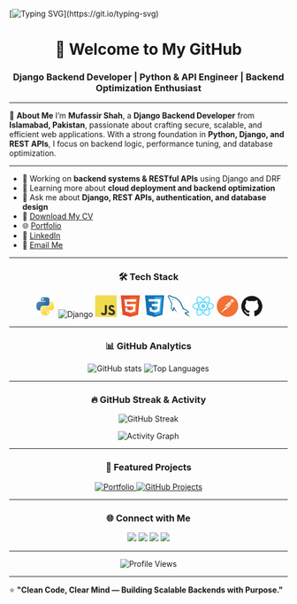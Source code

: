 <!-- Typing Animation -->

<!-- Typing Animation -->

[![Typing SVG](https://readme-typing-svg.herokuapp.com?font=Fira+Code\&size=22\&duration=3000\&pause=1000\&color=00BFFF\&center=true\&vCenter=true\&width=750\&lines=Hi+%F0%9F%91%8B%2C+I'm+Mufassir+Shah;Django+Backend+Developer;Python+%26+API+Engineer;Building+Scalable+Web+Applications;Passionate+About+Clean+and+Efficient+Code!)](https://git.io/typing-svg)

<h1 align="center">🚀 Welcome to My GitHub</h1>
<h3 align="center">Django Backend Developer | Python & API Engineer | Backend Optimization Enthusiast</h3>

---  

💼 **About Me**
I’m **Mufassir Shah**, a **Django Backend Developer** from **Islamabad, Pakistan**, passionate about crafting secure, scalable, and efficient web applications.
With a strong foundation in **Python, Django, and REST APIs**, I focus on backend logic, performance tuning, and database optimization.

---

* 🔭 Working on **backend systems & RESTful APIs** using Django and DRF
* 🌱 Learning more about **cloud deployment and backend optimization**
* 💬 Ask me about **Django, REST APIs, authentication, and database design**
* 📄 [Download My CV](https://github.com/SyedMufassirShah/SyedMufassirShah/blob/main/MufassirShah_CV.pdf)
* 🌐 [Portfolio](https://mufassirshah.pythonanywhere.com)
* 💼 [LinkedIn](https://www.linkedin.com/in/mufassir-shah-a39ab1250)
* 📧 [Email Me](mailto:mufassirshah3@gmail.com)

---

<h3 align="center">🛠 Tech Stack</h3>
<p align="center">
  <img src="https://raw.githubusercontent.com/devicons/devicon/master/icons/python/python-original.svg" width="40" height="40" alt="Python"/>
  <img src="https://cdn.worldvectorlogo.com/logos/django.svg" width="40" height="40" alt="Django"/>
  <img src="https://raw.githubusercontent.com/devicons/devicon/master/icons/javascript/javascript-original.svg" width="40" height="40" alt="JavaScript"/>
  <img src="https://raw.githubusercontent.com/devicons/devicon/master/icons/html5/html5-original.svg" width="40" height="40" alt="HTML5"/>
  <img src="https://raw.githubusercontent.com/devicons/devicon/master/icons/css3/css3-original.svg" width="40" height="40" alt="CSS3"/>
  <img src="https://raw.githubusercontent.com/devicons/devicon/master/icons/mysql/mysql-original.svg" width="40" height="40" alt="MySQL"/>
  <img src="https://raw.githubusercontent.com/devicons/devicon/master/icons/react/react-original.svg" width="40" height="40" alt="React"/>
  <img src="https://raw.githubusercontent.com/devicons/devicon/master/icons/postman/postman-original.svg" width="40" height="40" alt="Postman"/>
  <img src="https://raw.githubusercontent.com/devicons/devicon/master/icons/github/github-original.svg" width="40" height="40" alt="GitHub"/>
</p>

---

<h3 align="center">📊 GitHub Analytics</h3>
<p align="center">
  <img src="https://github-readme-stats.vercel.app/api?username=SyedMufassirShah&show_icons=true&theme=tokyonight" alt="GitHub stats"/>
  <img src="https://github-readme-stats.vercel.app/api/top-langs/?username=SyedMufassirShah&layout=compact&theme=tokyonight" alt="Top Languages"/>
</p>

---

<h3 align="center">🔥 GitHub Streak & Activity</h3>
<p align="center">
  <img src="https://github-readme-streak-stats.herokuapp.com/?user=SyedMufassirShah&theme=tokyonight" alt="GitHub Streak"/>
</p>

<p align="center">
  <img src="https://github-readme-activity-graph.vercel.app/graph?username=SyedMufassirShah&theme=tokyo-night" alt="Activity Graph"/>
</p>

---

<h3 align="center">🚀 Featured Projects</h3>
<p align="center">
  <a href="https://mufassirshah.pythonanywhere.com" target="_blank">
    <img src="https://img.shields.io/badge/Portfolio%20Website-0A66C2?style=for-the-badge&logo=google-chrome&logoColor=white" alt="Portfolio"/>
  </a>
  <a href="https://github.com/SyedMufassirShah" target="_blank">
    <img src="https://img.shields.io/badge/All%20Projects-100000?style=for-the-badge&logo=github&logoColor=white" alt="GitHub Projects"/>
  </a>
</p>

---

<h3 align="center">🌐 Connect with Me</h3>
<p align="center">
  <a href="mailto:mufassirshah3@gmail.com"><img src="https://img.shields.io/badge/Email-D14836?style=for-the-badge&logo=gmail&logoColor=white"/></a>
  <a href="https://www.linkedin.com/in/mufassir-shah-a39ab1250/"><img src="https://img.shields.io/badge/LinkedIn-0A66C2?style=for-the-badge&logo=linkedin&logoColor=white"/></a>
  <a href="https://github.com/SyedMufassirShah"><img src="https://img.shields.io/badge/GitHub-000000?style=for-the-badge&logo=github&logoColor=white"/></a>
  <a href="https://mufassirshah.pythonanywhere.com"><img src="https://img.shields.io/badge/Portfolio-FF7F50?style=for-the-badge&logo=google-chrome&logoColor=white"/></a>
</p>

---

<p align="center">
  <img src="https://komarev.com/ghpvc/?username=SyedMufassirShah&label=Profile%20Views&color=blue&style=flat" alt="Profile Views"/>
</p>

---

⭐ **"Clean Code, Clear Mind — Building Scalable Backends with Purpose."**
